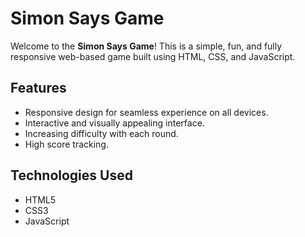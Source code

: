 # Simon Says Game

Welcome to the **Simon Says Game**! This is a simple, fun, and fully responsive web-based game built using HTML, CSS, and JavaScript.

## Features

- Responsive design for seamless experience on all devices.
- Interactive and visually appealing interface.
- Increasing difficulty with each round.
- High score tracking.

## Technologies Used

- HTML5
- CSS3
- JavaScript